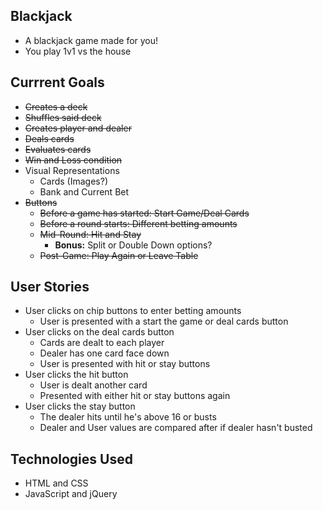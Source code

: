 ## Blackjack
- A blackjack game made for you!
- You play 1v1 vs the house

## Currrent Goals
- ~~Creates a deck~~
- ~~Shuffles said deck~~
- ~~Creates player and dealer~~
- ~~Deals cards~~
- ~~Evaluates cards~~
- ~~Win and Loss condition~~
- Visual Representations
  - Cards (Images?)
  - Bank and Current Bet
- ~~Buttons~~
  - ~~Before a game has started: Start Game/Deal Cards~~
  - ~~Before a round starts: Different betting amounts~~
  - ~~Mid-Round: Hit and Stay~~
    - **Bonus:** Split or Double Down options?
  - ~~Post-Game: Play Again or Leave Table~~

## User Stories
- User clicks on chip buttons to enter betting amounts
  - User is presented with a start the game or deal cards button
- User clicks on the deal cards button
  - Cards are dealt to each player
  - Dealer has one card face down
  - User is presented with hit or stay buttons
- User clicks the hit button
  - User is dealt another card
  - Presented with either hit or stay buttons again
- User clicks the stay button
  - The dealer hits until he's above 16 or busts
  - Dealer and User values are compared after if dealer hasn't busted


## Technologies Used
- HTML and CSS
- JavaScript and jQuery
